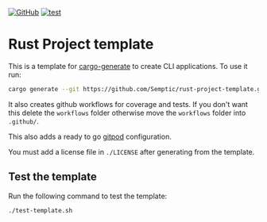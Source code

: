 [![GitHub](https://img.shields.io/github/license/Semptic/rust-project-template)](https://github.com/Semptic/rust-project-template/blob/main/LICENSE)
[![test](https://github.com/Semptic/rust-project-template/actions/workflows/test.yml/badge.svg)](https://github.com/Semptic/rust-project-template/actions/workflows/test.yml)

# Rust Project template

This is a template for [cargo-generate](https://github.com/cargo-generate/cargo-generate) to create CLI applications. To use it run:

```bash
cargo generate --git https://github.com/Semptic/rust-project-template.git
```

It also creates github workflows for coverage and tests. If you don't want this delete the `workflows` folder otherwise move the `workflows` folder into `.github/`.

This also adds a ready to go [gitpod](https://gitpod.io/) configuration.

You must add a license file in `./LICENSE` after generating from the template.


## Test the template

Run the following command to test the template:

```bash
./test-template.sh
```
